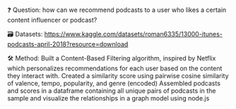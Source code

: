 ❓ Question: how can we recommend podcasts to a user who likes a certain content influencer or podcast?

🗃️ Datasets: https://www.kaggle.com/datasets/roman6335/13000-itunes-podcasts-april-2018?resource=download

🛠️ Method: Built a Content-Based Filtering algorithm, inspired by Netflix which personalizes recommendations for each user based on the content they interact with.
Created a similarity score using pairwise cosine similarity of valence, tempo, popularity, and genre (encoded)
Assembled podcasts and scores in a dataframe containing all unique pairs of podcasts in the sample and visualize the relationships in a graph model using node.js

